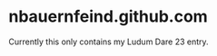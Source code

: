nbauernfeind.github.com
=======================

Currently this only contains my Ludum Dare 23 entry.
